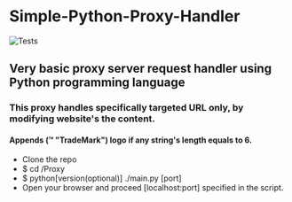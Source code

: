# Simple-Python-Proxy-Handler

![Tests](https://github.com/stillnurs/Simple-Python-Proxy-Handler/actions/workflows/tests.yml/badge.svg)

## Very basic proxy server request handler using Python programming language

### This proxy handles specifically targeted URL only, by modifying website's the content.

#### Appends (™ "TradeMark") logo if any string's length equals to 6.

- Clone the repo
- $ cd /Proxy
- $ python[version(optional)] ./main.py [port]
- Open your browser and proceed [localhost:port] specified in the script.
